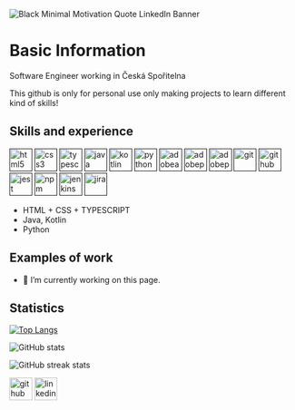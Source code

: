 ![Black Minimal Motivation Quote LinkedIn Banner](https://github.com/user-attachments/assets/7131fd94-e500-4c15-b0b6-fb894f17ca94)

# Basic Information
Software Engineer working in Česká Spořitelna

This github is only for personal use only making projects to learn different kind of skills!
## Skills and experience
[<img src='https://cdn.jsdelivr.net/npm/simple-icons@3.0.1/icons/html5.svg' alt='html5' height='40'>]( )  [<img src='https://cdn.jsdelivr.net/npm/simple-icons@3.0.1/icons/css3.svg' alt='css3' height='40'>]( )  [<img src='https://cdn.jsdelivr.net/npm/simple-icons@3.0.1/icons/typescript.svg' alt='typescript' height='40'>]( )  [<img src='https://cdn.jsdelivr.net/npm/simple-icons@3.0.1/icons/java.svg' alt='java' height='40'>]( )  [<img src='https://cdn.jsdelivr.net/npm/simple-icons@3.0.1/icons/kotlin.svg' alt='kotlin' height='40'>]( )  [<img src='https://cdn.jsdelivr.net/npm/simple-icons@3.0.1/icons/python.svg' alt='python' height='40'>]( )  [<img src='https://cdn.jsdelivr.net/npm/simple-icons@3.0.1/icons/adobeaftereffects.svg' alt='adobeaftereffects' height='40'>]( )  [<img src='https://cdn.jsdelivr.net/npm/simple-icons@3.0.1/icons/adobephotoshop.svg' alt='adobephotoshop' height='40'>]( )  [<img src='https://cdn.jsdelivr.net/npm/simple-icons@3.0.1/icons/adobepremierepro.svg' alt='adobepremierepro' height='40'>]( )  [<img src='https://cdn.jsdelivr.net/npm/simple-icons@3.0.1/icons/git.svg' alt='git' height='40'>]( )  [<img src='https://cdn.jsdelivr.net/npm/simple-icons@3.0.1/icons/github.svg' alt='github' height='40'>]( )  [<img src='https://cdn.jsdelivr.net/npm/simple-icons@3.0.1/icons/jest.svg' alt='jest' height='40'>]( )  [<img src='https://cdn.jsdelivr.net/npm/simple-icons@3.0.1/icons/npm.svg' alt='npm' height='40'>]( )  [<img src='https://cdn.jsdelivr.net/npm/simple-icons@3.0.1/icons/jenkins.svg' alt='jenkins' height='40'>]( )  [<img src='https://cdn.jsdelivr.net/npm/simple-icons@3.0.1/icons/jira.svg' alt='jira' height='40'>]( )
* HTML + CSS + TYPESCRIPT
* Java, Kotlin
* Python

## Examples of work

- 🔭 I’m currently working on this page.

## Statistics

[![Top Langs](https://github-readme-stats.vercel.app/api/top-langs/?username=ludekdvorak)](https://github.com/anuraghazra/github-readme-stats)

![GitHub stats](https://github-readme-stats.vercel.app/api?username=ludekdvorak&show_icons=true)  

![GitHub streak stats](https://streak-stats.demolab.com/?user=ludekdvorak)  



[<img src='https://cdn.jsdelivr.net/npm/simple-icons@3.0.1/icons/github.svg' alt='github' height='40'>](https://github.com/https://github.com/ludekdvorak)  [<img src='https://cdn.jsdelivr.net/npm/simple-icons@3.0.1/icons/linkedin.svg' alt='linkedin' height='40'>](https://www.linkedin.com/in/https://www.linkedin.com/in/lud%C4%9Bk-dvo%C5%99%C3%A1k-a0506225b//)  
